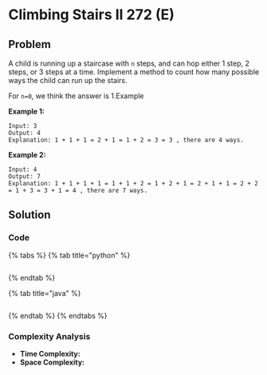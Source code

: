 # Climbing Stairs II 272 \(E\)

## Problem

A child is running up a staircase with `n` steps, and can hop either 1 step, 2 steps, or 3 steps at a time. Implement a method to count how many possible ways the child can run up the stairs.

For `n=0`, we think the answer is 1.Example

**Example 1:**

```text
Input: 3
Output: 4
Explanation: 1 + 1 + 1 = 2 + 1 = 1 + 2 = 3 = 3 , there are 4 ways.
```

**Example 2:**

```text
Input: 4
Output: 7
Explanation: 1 + 1 + 1 + 1 = 1 + 1 + 2 = 1 + 2 + 1 = 2 + 1 + 1 = 2 + 2 = 1 + 3 = 3 + 1 = 4 , there are 7 ways.
```

## Solution 

### Code

{% tabs %}
{% tab title="python" %}
```python

```
{% endtab %}

{% tab title="java" %}
```

```
{% endtab %}
{% endtabs %}

### Complexity Analysis

* **Time Complexity:**
* **Space Complexity:**

